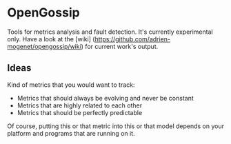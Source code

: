 OpenGossip
==========

Tools for metrics analysis and fault detection. It's currently experimental only. Have a look at the [wiki]
(https://github.com/adrien-mogenet/opengossip/wiki) for current work's output.


## Ideas
Kind of metrics that you would want to track:
  * Metrics that should always be evolving and never be constant
  * Metrics that are highly related to each other
  * Metrics that should be perfectly predictable

Of course, putting this or that metric into this or that model depends on your platform and 
programs that are running on it.